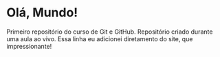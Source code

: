 # Olá, Mundo!
 Primeiro repositório do curso de Git e GitHub.
 Repositório criado durante uma aula ao vivo.
Essa linha eu adicionei diretamento do site, que impressionante!
